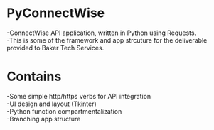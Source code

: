 # PyConnectWise
-ConnectWise API application, written in Python using Requests.  
-This is some of the framework and app strcuture for the deliverable provided to Baker Tech Services.

# Contains
-Some simple http/https verbs for API integration  
-UI design and layout (Tkinter)  
-Python function compartmentalization  
-Branching app structure  
